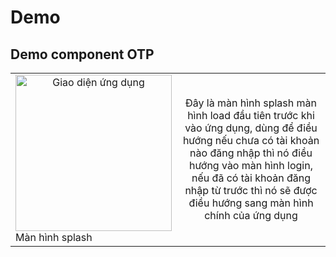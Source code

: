 # Demo
## Demo component OTP
<table align="center">
   <tr>
      <td style="text-align: center;">
         <img src="https://github.com/BThanhNhut/AppQuanLyTroPie/assets/92388024/6a2b71f3-19df-4c81-8bfc-17a4f6e63205" alt="Giao diện ứng dụng" width="250" />
         <div style="width: 150px; text-align: justify;">Màn hình splash</div>
      </td>
      <td align="center" width="250">
         Đây là màn hình splash màn hình load đầu tiên trước khi vào ứng dụng, dùng để điều hướng nếu chưa có tài khoản nào đăng nhập thì nó điều hướng vào màn hình login, nếu đã có tài khoản đăng nhập từ trước thì nó sẽ được điều hướng sang màn hình chính của ứng dụng
      </td>
   </tr>
</table>
